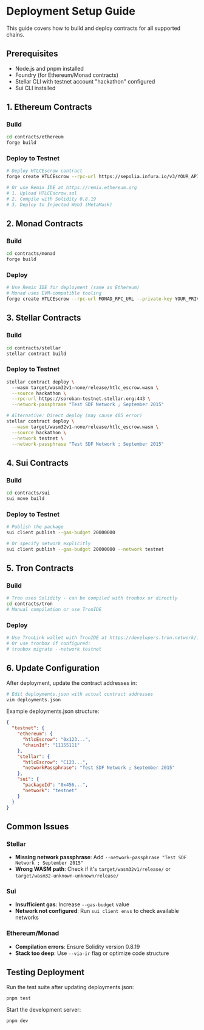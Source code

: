 # Deployment Setup Guide

This guide covers how to build and deploy contracts for all supported chains.

## Prerequisites
- Node.js and pnpm installed
- Foundry (for Ethereum/Monad contracts)
- Stellar CLI with testnet account "hackathon" configured
- Sui CLI installed

## 1. Ethereum Contracts

### Build
```bash
cd contracts/ethereum
forge build
```

### Deploy to Testnet
```bash
# Deploy HTLCEscrow contract
forge create HTLCEscrow --rpc-url https://sepolia.infura.io/v3/YOUR_API_KEY --private-key YOUR_PRIVATE_KEY

# Or use Remix IDE at https://remix.ethereum.org
# 1. Upload HTLCEscrow.sol
# 2. Compile with Solidity 0.8.19
# 3. Deploy to Injected Web3 (MetaMask)
```

## 2. Monad Contracts

### Build
```bash
cd contracts/monad
forge build
```

### Deploy
```bash
# Use Remix IDE for deployment (same as Ethereum)
# Monad uses EVM-compatible tooling
forge create HTLCEscrow --rpc-url MONAD_RPC_URL --private-key YOUR_PRIVATE_KEY
```

## 3. Stellar Contracts

### Build
```bash
cd contracts/stellar
stellar contract build
```

### Deploy to Testnet
```bash
stellar contract deploy \  
  --wasm target/wasm32v1-none/release/htlc_escrow.wasm \
  --source hackathon \
  --rpc-url https://soroban-testnet.stellar.org:443 \
  --network-passphrase "Test SDF Network ; September 2015"

# Alternative: Direct deploy (may cause 405 error)
stellar contract deploy \
  --wasm target/wasm32v1-none/release/htlc_escrow.wasm \
  --source hackathon \
  --network testnet \
  --network-passphrase "Test SDF Network ; September 2015"
```

## 4. Sui Contracts

### Build
```bash
cd contracts/sui
sui move build
```

### Deploy to Testnet
```bash
# Publish the package
sui client publish --gas-budget 20000000

# Or specify network explicitly
sui client publish --gas-budget 20000000 --network testnet
```

## 5. Tron Contracts

### Build
```bash
# Tron uses Solidity - can be compiled with tronbox or directly
cd contracts/tron
# Manual compilation or use TronIDE
```

### Deploy
```bash
# Use TronLink wallet with TronIDE at https://developers.tron.network/ide
# Or use tronbox if configured:
# tronbox migrate --network testnet
```

## 6. Update Configuration

After deployment, update the contract addresses in:
```bash
# Edit deployments.json with actual contract addresses
vim deployments.json
```

Example deployments.json structure:
```json
{
  "testnet": {
    "ethereum": {
      "htlcEscrow": "0x123...",
      "chainId": "11155111"
    },
    "stellar": {
      "htlcEscrow": "C123...",
      "networkPassphrase": "Test SDF Network ; September 2015"
    },
    "sui": {
      "packageId": "0x456...",
      "network": "testnet"
    }
  }
}
```

## Common Issues

### Stellar
- **Missing network passphrase**: Add `--network-passphrase "Test SDF Network ; September 2015"`
- **Wrong WASM path**: Check if it's `target/wasm32v1/release/` or `target/wasm32-unknown-unknown/release/`

### Sui
- **Insufficient gas**: Increase `--gas-budget` value
- **Network not configured**: Run `sui client envs` to check available networks

### Ethereum/Monad
- **Compilation errors**: Ensure Solidity version 0.8.19
- **Stack too deep**: Use `--via-ir` flag or optimize code structure

## Testing Deployment

Run the test suite after updating deployments.json:
```bash
pnpm test
```

Start the development server:
```bash
pnpm dev
```